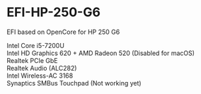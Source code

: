 # EFI-HP-250-G6
EFI based on OpenCore for HP 250 G6  

Intel Core i5-7200U  
Intel HD Graphics 620 + AMD Radeon 520 (Disabled for macOS)  
Realtek PCIe GbE  
Realtek Audio (ALC282)  
Intel Wireless-AC 3168  
Synaptics SMBus Touchpad (Not working yet)  
